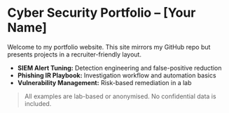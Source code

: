 # Cyber Security Portfolio – [Your Name]

Welcome to my portfolio website. This site mirrors my GitHub repo but presents projects in a recruiter-friendly layout.

- **SIEM Alert Tuning:** Detection engineering and false-positive reduction  
- **Phishing IR Playbook:** Investigation workflow and automation basics  
- **Vulnerability Management:** Risk-based remediation in a lab

> All examples are lab-based or anonymised. No confidential data is included.
